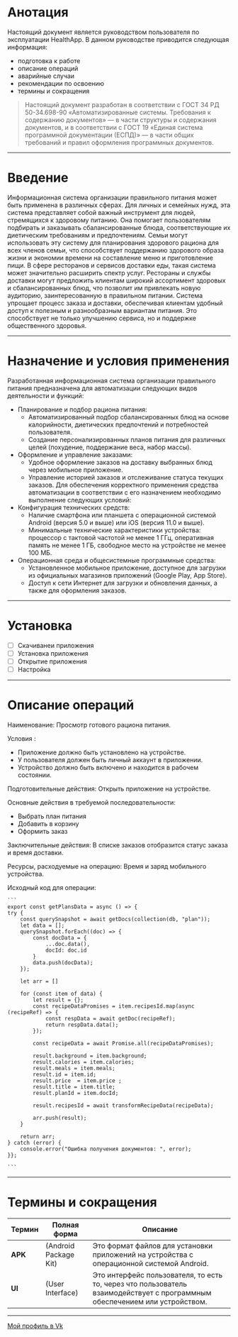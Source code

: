 # Анотация
Настоящий документ является руководством пользователя по эксплуатации HealthApp.
В данном руководстве приводится следующая информация:
* подготовка к работе
* описание операций
* аварийные случаи
* рекомендации по освоению
* термины и сокращения

> Настоящий документ разработан в соответствии с ГОСТ 34 РД 50-34.698-90 «Автоматизированные системы. Требования к содержанию документов» — в части структуры и содержания документов, и в соответствии с ГОСТ 19 «Единая система программной документации (ЕСПД)» — в части общих требований и правил оформления программных документов.

------------------------------------------------------------------------------------------
# Введение
Информационная система организации правильного питания может быть применена в различных сферах.
Для личных и семейных нужд, эта система представляет собой важный инструмент для людей, стремящихся к здоровому питанию. Она помогает пользователям подбирать и заказывать сбалансированные блюда, соответствующие их диетическим требованиям и предпочтениям. Семьи могут использовать эту систему для планирования здорового рациона для всех членов семьи, что способствует поддержанию здорового образа жизни и экономии времени на составление меню и приготовление пищи.
В сфере ресторанов и сервисов доставки еды, такая система может значительно расширить спектр услуг. Рестораны и службы доставки могут предложить клиентам широкий ассортимент здоровых и сбалансированных блюд, что позволит им привлекать новую аудиторию, заинтересованную в правильном питании. Система упрощает процесс заказа и доставки, обеспечивая клиентам удобный доступ к полезным и разнообразным вариантам питания. Это способствует не только улучшению сервиса, но и поддержке общественного здоровья.

------------------------------------------------------------------------------------------
# Назначение и условия применения 
Разработанная информационная система организации правильного питания предназначена для автоматизации следующих видов деятельности и функций:
- Планирование и подбор рациона питания:
  * Автоматизированный подбор сбалансированных блюд на основе калорийности, диетических предпочтений и потребностей пользователя.
  * Создание персонализированных планов питания для различных целей (похудение, поддержание веса, набор массы).
- Оформление и управление заказами:
  * Удобное оформление заказов на доставку выбранных блюд через мобильное приложение.
  * Управление историей заказов и отслеживание статуса текущих заказов.
Для обеспечения корректного применения средства автоматизации в соответствии с его назначением необходимо выполнение следующих условий:
- Конфигурация технических средств:
  * Наличие смартфона или планшета с операционной системой Android (версия 5.0 и выше) или iOS (версия 11.0 и выше).
  * Минимальные технические характеристики устройства: процессор с тактовой частотой не менее 1 ГГц, оперативная память не менее 1 ГБ, свободное место на устройстве не менее 100 МБ.
- Операционная среда и общесистемные программные средства:
  * Установленное мобильное приложение, доступное для загрузки из официальных магазинов приложений (Google Play, App Store).
  * Доступ к сети Интернет для загрузки и обновления данных, а также для оформления заказов.

------------------------------------------------------------------------------------------
# Установка
- [ ] Скачиванеи приложения
- [ ] Установка приложения
- [ ] Открытие приложения
- [ ] Настройка

------------------------------------------------------------------------------------------
# Описание операций
Наименование: Просмотр готового рациона питания.

Условия :
  * Приложение должно быть установлено на устройстве. 
  * У пользователя должен быть личный аккаунт в приложении.
  * Устройство должно быть включено и находится в рабочем состоянии.

Подготовительные действия: Открыть приложение на устройстве.

Основные действия в требуемой последовательности:
  * Выбрать план питания
  * Добавить в корзину 
  * Оформить заказ

Заключительные действия: В списке заказов отобразится статус заказа и время доставки.

Ресурсы, расходуемые на операцию: Время и заряд мобильного устройства.

Исходный код для операции: 

    ```
    export const getPlansData = async () => {
    try {
        const querySnapshot = await getDocs(collection(db, "plan"));
        let data = [];
        querySnapshot.forEach((doc) => {
            const docData = {
                ...doc.data(),
                docId: doc.id
            }
            data.push(docData);
        });

        let arr = []

        for (const item of data) {
            let result = {};
            const recipeDataPromises = item.recipesId.map(async (recipeRef) => {
                const respData = await getDoc(recipeRef);
                return respData.data();
            });

            const recipeData = await Promise.all(recipeDataPromises);

            result.background = item.background;
            result.calories = item.calories;
            result.meals = item.meals;
            result.id = item.id;
            result.price  = item.price ;
            result.title = item.title;
            result.planId = item.docId;

            result.recipesId = await transformRecipeData(recipeData);

            arr.push(result);
        }

        return arr;
    } catch (error) {
        console.error("Ошибка получения документов: ", error);
    }};
    
    ```

------------------------------------------------------------------------------------------
# Термины и сокращения
| **Термин** | **Полная форма** | **Описание** |
| ---------- | ---------------- | ------------ |
| **APK**    | (Android Package Kit) | Это формат файлов для установки приложений на устройства с операционной системой Android. |
| **UI**     | (User Interface) | Это интерфейс пользователя, то есть то, через что пользователь взаимодействует с программным обеспечением или устройством. |

------------------------------------------------------------------------------------------

[Мой профиль в Vk](https://vk.com/nikolaenko.kirill)
